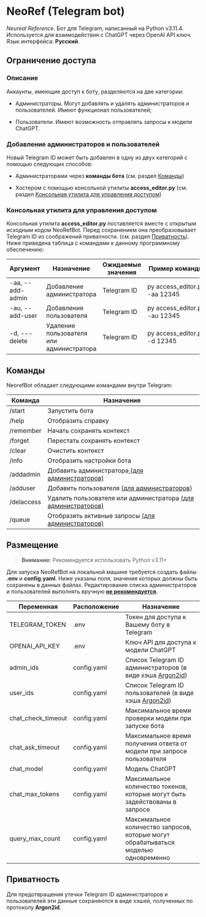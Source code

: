 # NeoRef (Telegram bot)

*Neureal Reference*. Бот для Telegram, написанный на Python v3.11.4. Используется для взаимодействия с ChatGPT через OpenAI API ключ. Язык интерфейса: **Русский**.

## Ограничение доступа

### Описание

Аккаунты, имеющие доступ к боту, разделяются на две категории:

* Администраторы. Могут добавлять и удалять администраторов и пользователей. Имеют функционал пользователей;

* Пользователи. Имеют возможность отправлять запросы к модели ChatGPT.

### Добавление администраторов и пользователей

Новый Telegram ID может быть добавлен в одну из двух категорий с помощью следующих способов:

* Администраторами через **команды бота** (см. раздел <u>Команды</u>)

* Хостером с помощью консольной утилиты **access_editor.py** (см. раздел <u>Консольная утилита для управления доступом</u>)

### Консольная утилита для управления доступом

Консольная утилита **access_editor.py** поставляется вместе с открытым исходным кодом NeoRefBot. Перед сохранением она преобразовывает Telegram ID из соображений приватности. (см. раздел <u>Приватность</u>). Ниже приведена таблица с командами к данному программному обеспечению:

| Аргумент         | Назначение                               | Ожидаемые значения | Пример команды                |
| ---------------- | ---------------------------------------- | ------------------ | ----------------------------- |
| -aa, --add-admin | Добавление администратора                | Telegram ID        | py access_editor.py -aa 12345 |
| -au, --add-user  | Добавление пользователя                  | Telegram ID        | py access_editor.py -au 12345 |
| -d, ---delete    | Удаление пользователя или администратора | Telegram ID        | py access_editor.py -d 12345  |

## Команды

NeorefBot обладает следующими командами внутри Telegram:

| Команда    | Назначение                                                           |
| ---------- | -------------------------------------------------------------------- |
| /start     | Запустить бота                                                       |
| /help      | Отобразить справку                                                   |
| /remember  | Начать сохранять контекст                                            |
| /forget    | Перестать сохранять контекст                                         |
| /clear     | Очистить контекст                                                    |
| /info      | Отобразить настройки бота                                            |
| /addadmin  | Добавить администратора<u> (для администраторов)</u>                 |
| /adduser   | Добавить пользователя <u>(для администраторов)</u>                   |
| /delaccess | Удалить пользователя или администратора <u>(для администраторов)</u> |
| /queue     | Отобразить активные запросы <u>(для администраторов)</u>             |

## Размещение

> **Внимание:** Рекомендуется использовать Python v3.11+

Для запуска NeoRefBot на локальной машине требуется создать файлы **.env** и **config.yaml**. Ниже указаны поля, значения которых должны быть сохранены в данных файлах. Редактирование списка администраторов и пользователей выполнять вручную **<u>не рекомендуется</u>**.

| Переменная         | Расположение | Назначение                                                                          |
| ------------------ | ------------ | ----------------------------------------------------------------------------------- |
| TELEGRAM_TOKEN     | .env         | Токен для доступа к Вашему боту в Telegram                                          |
| OPENAI_API_KEY     | .env         | Ключ API для доступа к модели ChatGPT                                               |
| admin_ids          | config.yaml  | Список Telegram ID администраторов (в виде хэша <u>Argon2id</u>)                    |
| user_ids           | config.yaml  | Список Telegram ID пользователей (в виде хэша <u>Argon2id</u>)                      |
| chat_check_timeout | config.yaml  | Максимальное время проверки модели при запуске бота                                 |
| chat_ask_timeout   | config.yaml  | Максимальное время получения ответа от модели при запросе пользователя              |
| chat_model         | config.yaml  | Модель ChatGPT                                                                      |
| chat_max_tokens    | config.yaml  | Максимальное количество токенов, которые могут быть задействованы в запросе         |
| query_max_count    | config.yaml  | Максимальное количество запросов, которые могут обрабатываться моделью одновременно |

## Приватность

Для предотвращения утечки Telegram ID администраторов и пользователей эти данные сохраняются в виде хэшей, полученных по протоколу **Argon2id**.
